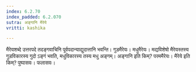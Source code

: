 ```yaml
---
index: 6.2.70
index_padded: 6.2.070
sutra: अङ्गानि मैरेये
vritti: kashika

---
```

मैरेयशब्दे उत्तरपदे तदङ्गवाचिनि पूर्वपदान्याद्युदात्तानि भवन्ति। गुडमैरेयः। मधुमैरेयः। मद्यविशेषो मैरेयस्तस्य गुडविकारस्य गुदो ऽङ्गं भवति, मधुविकारस्य तस्य मधु अङ्गम्। अङ्गानि इति किम्? परममैरेयः। मैरेये इति किम्? पुष्पासवः। फलासवः।